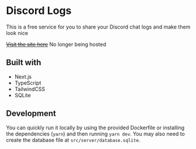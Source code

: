 # Discord Logs

This is a free service for you to share your Discord chat logs and make them look nice

~~[Visit the site here](https://discordlogs.jlz.fun)~~ No longer being hosted

## Built with

- Next.js
- TypeScript
- TailwindCSS
- SQLite

## Development

You can quickly run it locally by using the provided Dockerfile or installing the dependencies (`yarn`) and then running `yarn dev`. You may also need to create the database file at `src/server/database.sqlite`.
